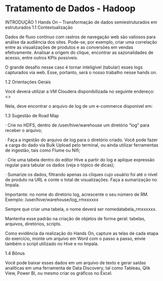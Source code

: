# Tratamento de Dados - Hadoop

INTRODUÇÃO
1 Hands On – Transformação de dados semiestruturados em estruturados
1.1 Contextualização

Dados de fluxo contínuo com rastros de navegação web são valiosos para análise da audiência dos sites. Pode-se, por exemplo, criar uma correlação entre as visualizações de produtos e as conversões em vendas efetivamente. Analisar a origem do clique, encontrar as sazonalidades de acesso, entre outros KPIs possíveis.

O grande desafio nesse caso é tornar inteligível (tabular) esses logs capturados via web. Esse, portanto, será o nosso trabalho nesse hands on.

1.2 Orientações Gerais

Você deverá utilizar a VM Cloudera disponibilizada no seguinte endereço: <>

Nela, deve encontrar o arquivo de log de um e-commerce disponível em:

1.3 Sugestão de Road Map

·         Crie no HDFS, dentro de /user/hive/warehouse um diretório “log” para receber o arquivo;

·         Faça a ingestão do arquivo de log para o diretório criado. Você pode fazer a carga do dado via Bulk Upload pelo terminal, ou ainda utilizar ferramentas de ingestão, tais como Flume ou Nifi;

·         Crie uma tabela dentro do editor Hive a partir do log e aplique expressão regular para tabular os dados (veja o tópico de dicas);

·         Sumarize os dados, filtrando apenas os cliques cujo usuário foi até o nível de produto na URL e conte o total de visualizações. Faça a sumarização no Impala. 

Importante: no nome do diretório log, acrescente o seu número de RM. Exemplo: /user/hive/warehouse/log_rmxxxxxx

Sempre que criar uma tabela, o nome deverá ser nomedatabela_rmxxxxxx.

Mantenha esse padrão na criação de objetos de forma geral: tabelas, arquivos, diretórios, scripts.

Como evidência da realização do Hands On, capture as telas de cada etapa do exercício, monte um arquivo em Word com o passo a passo, envie também o script utilizado no Hive e no Impala.

1.4 Bônus

Você pode baixar esses dados em um arquivo de texto e gerar saídas analíticas em uma ferramenta de Data Discovery, tal como Tableau, Qlik View, Power BI, ou mesmo criar os gráficos no Excel.

